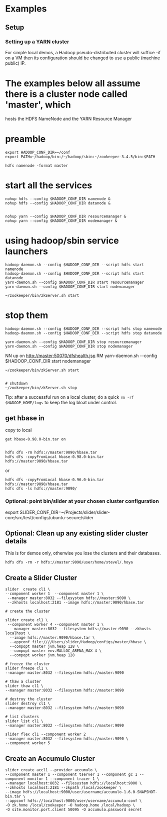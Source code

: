 <!---
   Licensed to the Apache Software Foundation (ASF) under one or more
   contributor license agreements.  See the NOTICE file distributed with
   this work for additional information regarding copyright ownership.
   The ASF licenses this file to You under the Apache License, Version 2.0
   (the "License"); you may not use this file except in compliance with
   the License.  You may obtain a copy of the License at

       http://www.apache.org/licenses/LICENSE-2.0

   Unless required by applicable law or agreed to in writing, software
   distributed under the License is distributed on an "AS IS" BASIS,
   WITHOUT WARRANTIES OR CONDITIONS OF ANY KIND, either express or implied.
   See the License for the specific language governing permissions and
   limitations under the License.
-->

# Examples

 
## Setup
 
### Setting up a YARN cluster
 
For simple local demos, a Hadoop pseudo-distributed cluster will suffice -if on a VM then
its configuration should be changed to use a public (machine public) IP.

# The examples below all assume there is a cluster node called 'master', which
hosts the HDFS NameNode and the YARN Resource Manager


# preamble

    export HADOOP_CONF_DIR=~/conf
    export PATH=~/hadoop/bin:/~/hadoop/sbin:~/zookeeper-3.4.5/bin:$PATH
    
    hdfs namenode -format master
  



# start all the services

    nohup hdfs --config $HADOOP_CONF_DIR namenode & 
    nohup hdfs --config $HADOOP_CONF_DIR datanode &
    
    
    nohup yarn --config $HADOOP_CONF_DIR resourcemanager &
    nohup yarn --config $HADOOP_CONF_DIR nodemanager &
    
# using hadoop/sbin service launchers
    
    hadoop-daemon.sh --config $HADOOP_CONF_DIR --script hdfs start namenode
    hadoop-daemon.sh --config $HADOOP_CONF_DIR --script hdfs start datanode
    yarn-daemon.sh --config $HADOOP_CONF_DIR start resourcemanager
    yarn-daemon.sh --config $HADOOP_CONF_DIR start nodemanager
    
    ~/zookeeper/bin/zkServer.sh start
    
    
# stop them

    hadoop-daemon.sh --config $HADOOP_CONF_DIR --script hdfs stop namenode
    hadoop-daemon.sh --config $HADOOP_CONF_DIR --script hdfs stop datanode
    
    yarn-daemon.sh --config $HADOOP_CONF_DIR stop resourcemanager
    yarn-daemon.sh --config $HADOOP_CONF_DIR stop nodemanager
    


NN up on [http://master:50070/dfshealth.jsp](http://master:50070/dfshealth.jsp)
RM yarn-daemon.sh --config $HADOOP_CONF_DIR start nodemanager

    ~/zookeeper/bin/zkServer.sh start


    # shutdown
    ~/zookeeper/bin/zkServer.sh stop


Tip: after a successful run on a local cluster, do a quick `rm -rf $HADOOP_HOME/logs`
to keep the log bloat under control.

## get hbase in

copy to local 

    get hbase-0.98.0-bin.tar on 


    hdfs dfs -rm hdfs://master:9090/hbase.tar
    hdfs dfs -copyFromLocal hbase-0.98.0-bin.tar hdfs://master:9090/hbase.tar

or
    
    hdfs dfs -copyFromLocal hbase-0.96.0-bin.tar hdfs://master:9090/hbase.tar
    hdfs dfs -ls hdfs://master:9090/
    

### Optional: point bin/slider at your chosen cluster configuration

export SLIDER_CONF_DIR=~/Projects/slider/slider-core/src/test/configs/ubuntu-secure/slider

## Optional: Clean up any existing slider cluster details

This is for demos only, otherwise you lose the clusters and their databases.

    hdfs dfs -rm -r hdfs://master:9090/user/home/stevel/.hoya

## Create a Slider Cluster
 
 
    slider  create cl1 \
    --component worker 1  --component master 1 \
     --manager master:8032 --filesystem hdfs://master:9090 \
     --zkhosts localhost:2181 --image hdfs://master:9090/hbase.tar
    
    # create the cluster
    
    slider create cl1 \
     --component worker 4 --component master 1 \
      --manager master:8032 --filesystem hdfs://master:9090 --zkhosts localhost \
      --image hdfs://master:9090/hbase.tar \
      --appconf file:////Users/slider/Hadoop/configs/master/hbase \
      --compopt master jvm.heap 128 \
      --compopt master env.MALLOC_ARENA_MAX 4 \
      --compopt worker jvm.heap 128 

    # freeze the cluster
    slider freeze cl1 \
    --manager master:8032 --filesystem hdfs://master:9090

    # thaw a cluster
    slider thaw cl1 \
    --manager master:8032 --filesystem hdfs://master:9090

    # destroy the cluster
    slider destroy cl1 \
    --manager master:8032 --filesystem hdfs://master:9090

    # list clusters
    slider list cl1 \
    --manager master:8032 --filesystem hdfs://master:9090
    
    slider flex cl1 --component worker 2
    --manager master:8032 --filesystem hdfs://master:9090 \
    --component worker 5
    
## Create an Accumulo Cluster

    slider create accl1 --provider accumulo \
    --component master 1 --component tserver 1 --component gc 1 --component monitor 1 --component tracer 1 \
    --manager localhost:8032 --filesystem hdfs://localhost:9000 \
    --zkhosts localhost:2181 --zkpath /local/zookeeper \
    --image hdfs://localhost:9000/user/username/accumulo-1.6.0-SNAPSHOT-bin.tar \
    --appconf hdfs://localhost:9000/user/username/accumulo-conf \
    -O zk.home /local/zookeeper -O hadoop.home /local/hadoop \
    -O site.monitor.port.client 50095 -O accumulo.password secret 
    
